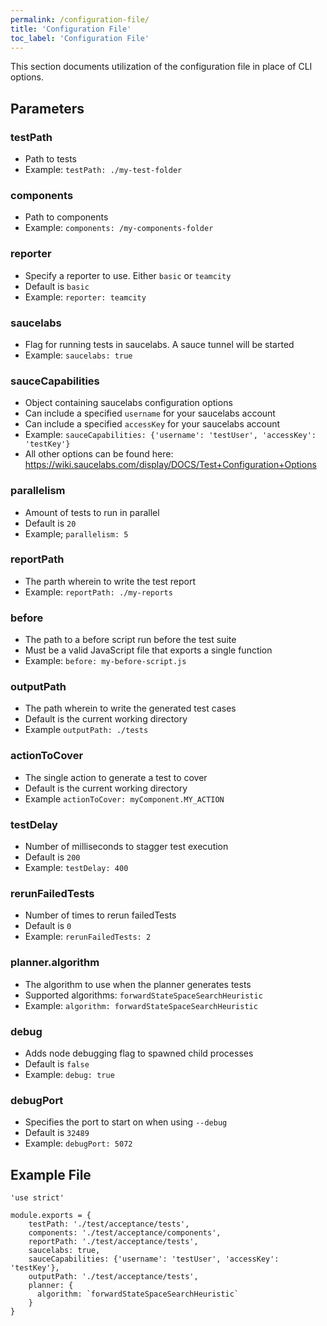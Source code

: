 ```yaml
---
permalink: /configuration-file/
title: 'Configuration File'
toc_label: 'Configuration File'
---
```


This section documents utilization of the configuration file in place of CLI options.

## Parameters

### testPath
  * Path to tests
  * Example: `testPath: ./my-test-folder`

### components
  * Path to components
  * Example: `components: /my-components-folder`

### reporter
  * Specify a reporter to use. Either `basic` or `teamcity` 
  * Default is `basic`
  * Example: `reporter: teamcity`
    
### saucelabs
  * Flag for running tests in saucelabs. A sauce tunnel will be started
  * Example: `saucelabs: true`

### sauceCapabilities
  * Object containing saucelabs configuration options
  * Can include a specified `username` for your saucelabs account
  * Can include a specified `accessKey` for your saucelabs account
  * Example: `sauceCapabilities: {'username': 'testUser', 'accessKey': 'testKey'}`
  * All other options can be found here:
  https://wiki.saucelabs.com/display/DOCS/Test+Configuration+Options

### parallelism
  *  Amount of tests to run in parallel
  *  Default is `20`
  *  Example; `parallelism: 5`

### reportPath
  * The parth wherein to write the test report
  * Example: `reportPath: ./my-reports`

### before
  * The path to a before script run before the test suite
  * Must be a valid JavaScript file that exports a single function
  * Example: `before: my-before-script.js`

### outputPath
  * The path wherein to write the generated test cases
  * Default is the current working directory
  * Example `outputPath: ./tests`

### actionToCover
  * The single action to generate a test to cover
  * Default is the current working directory
  * Example `actionToCover: myComponent.MY_ACTION`

### testDelay
  * Number of milliseconds to stagger test execution
  * Default is `200`
  * Example: `testDelay: 400`

### rerunFailedTests
  * Number of times to rerun failedTests
  * Default is `0`
  * Example: `rerunFailedTests: 2`

### planner.algorithm
  * The algorithm to use when the planner generates tests
  * Supported algorithms: `forwardStateSpaceSearchHeuristic`
  * Example: `algorithm: forwardStateSpaceSearchHeuristic`

### debug
  * Adds node debugging flag to spawned child processes
  * Default is `false`
  * Example: `debug: true`
    
### debugPort
  * Specifies the port to start on when using `--debug`
  * Default is `32489`
  * Example: `debugPort: 5072`

## Example File
    'use strict'

    module.exports = {
        testPath: './test/acceptance/tests',
        components: './test/acceptance/components',
        reportPath: './test/acceptance/tests',
        saucelabs: true,
        sauceCapabilities: {'username': 'testUser', 'accessKey': 'testKey'},
        outputPath: './test/acceptance/tests',
        planner: {
          algorithm: `forwardStateSpaceSearchHeuristic`
        }
    }